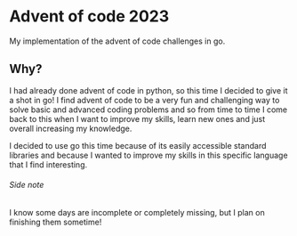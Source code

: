 # Advent of code 2023
<a href="https://adventofcode.com/2023"></a> My implementation of the advent of code challenges in go.

<h2>Why?</h2>
I had already done advent of code in python, so this time I decided to give it a shot in go!
I find advent of code to be a very fun and challenging way to solve basic and advanced coding problems and so from time to time I come back to this when I want to improve my skills, learn new ones and just overall increasing my knowledge.

I decided to use go this time because of its easily accessible standard libraries and because I wanted to improve my skills in this specific language that I find interesting.

<h6>Side note</h6>
I know some days are incomplete or completely missing, but I plan on finishing them sometime!
